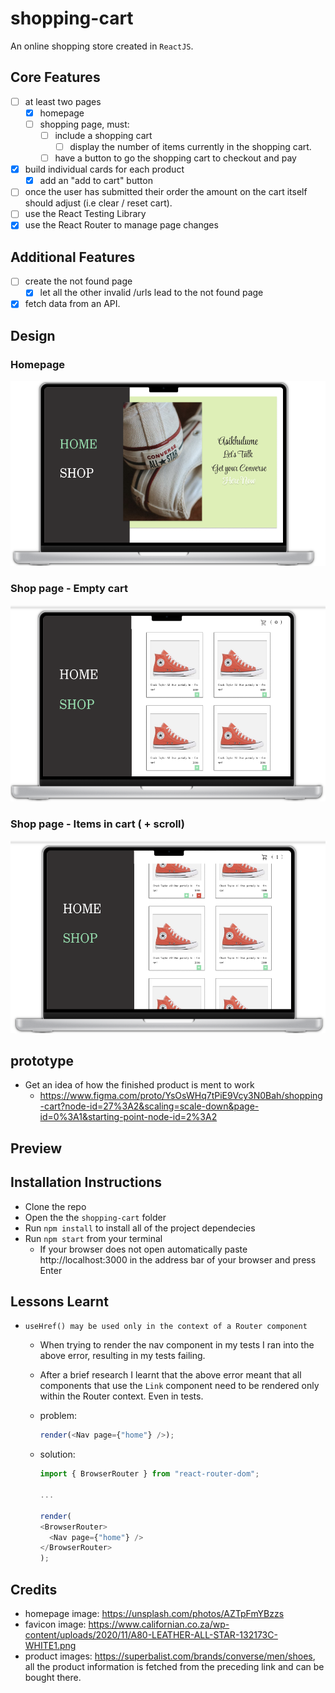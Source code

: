 # shopping-cart

An online shopping store created in `ReactJS`.

## Core Features

- [ ] at least two pages
  - [x] homepage
  - [ ] shopping page, must:
    - [ ] include a shopping cart
      - [ ] display the number of items currently in the shopping cart.
    - [ ] have a button to go the shopping cart to checkout and pay
- [x] build individual cards for each product
  - [x] add an "add to cart" button
- [ ] once the user has submitted their order the amount on the cart itself should adjust (i.e clear / reset cart).
- [ ] use the React Testing Library
- [x] use the React Router to manage page changes

## Additional Features

- [ ] create the not found page
  - [x] let all the other invalid /urls lead to the not found page
- [x] fetch data from an API.

## Design

### Homepage

![](./design/design-homepage.png)

### Shop page - Empty cart

![](./design/design-shop-page-empty-cart.png)

### Shop page - Items in cart ( + scroll)

![](./design/design-shop-page-nonempty-cart.png)

## prototype

- Get an idea of how the finished product is ment to work
  - https://www.figma.com/proto/YsOsWHq7tPiE9Vcy3N0Bah/shopping-cart?node-id=27%3A2&scaling=scale-down&page-id=0%3A1&starting-point-node-id=2%3A2

## Preview

## Installation Instructions

- Clone the repo
- Open the the `shopping-cart` folder
- Run `npm install` to install all of the project dependecies
- Run `npm start` from your terminal
  - If your browser does not open automatically paste http://localhost:3000 in the address bar of your browser and press Enter

## Lessons Learnt

- `useHref() may be used only in the context of a Router component`

  - When trying to render the nav component in my tests I ran into the above error, resulting in my tests failing.
  - After a brief research I learnt that the above error meant that all components that use the `Link` component need to be rendered only within the Router context. Even in tests.
  - problem:
    ```js
    render(<Nav page={"home"} />);
    ```
  - solution:

    ```js
    import { BrowserRouter } from "react-router-dom";

    ...

    render(
    <BrowserRouter>
      <Nav page={"home"} />
    </BrowserRouter>
    );
    ```

## Credits

- homepage image: https://unsplash.com/photos/AZTpFmYBzzs
- favicon image: https://www.californian.co.za/wp-content/uploads/2020/11/A80-LEATHER-ALL-STAR-132173C-WHITE1.png
- product images: https://superbalist.com/brands/converse/men/shoes, all the product information is fetched from the preceding link and can be bought there.
